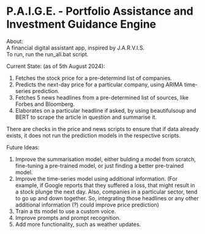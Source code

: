 # P.A.I.G.E. - Portfolio Assistance and Investment Guidance Engine  

About:  
A financial digital assistant app, inspired by J.A.R.V.I.S.  
To run, run the run_all.bat script.  

Current State: (as of 5th August 2024):    
1) Fetches the stock price for a pre-determind list of companies.
2) Predicts the next-day price for a particular company, using ARIMA time-series prediction.
3) Fetches 5 news headlines from a pre-determined list of sources, like Forbes and Bloomberg.
4) Elaborates on a particular headline if asked, by using beautifulsoup and BERT to scrape the article in question and summarise it.

There are checks in the price and news scripts to ensure that if data already exists, it does not run the prediction models in the respective scripts.  

Future Ideas:
1) Improve the summarisation model, either bulding a model from scratch, fine-tuning a pre-trained model, or just finding a better pre-trained model.
2) Improve the time-series model using additional information. (For example, if Google reports that they suffered a loss, that might result in a stock plunge the next day. Also, companies in a particular sector, tend to go up and down together. So, integrating those headlines or any other additional information (?) could improve price prediction)
3) Train a tts model to use a custom voice.  
4) Improve prompts and prompt recognition.  
5) Add more functionality, such as weather updates.
